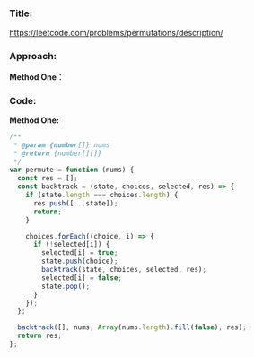 ### **Title:**

https://leetcode.com/problems/permutations/description/

### **Approach:**

**Method One**：

### **Code:**

**Method One:**

```js
/**
 * @param {number[]} nums
 * @return {number[][]}
 */
var permute = function (nums) {
  const res = [];
  const backtrack = (state, choices, selected, res) => {
    if (state.length === choices.length) {
      res.push([...state]);
      return;
    }

    choices.forEach((choice, i) => {
      if (!selected[i]) {
        selected[i] = true;
        state.push(choice);
        backtrack(state, choices, selected, res);
        selected[i] = false;
        state.pop();
      }
    });
  };

  backtrack([], nums, Array(nums.length).fill(false), res);
  return res;
};
```

